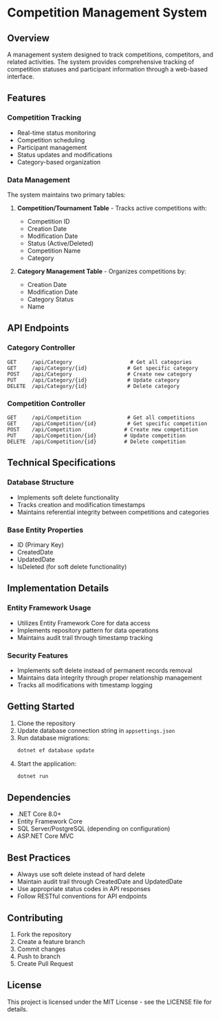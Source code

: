 # Competition Management System

## Overview
A management system designed to track competitions, competitors, and related activities. The system provides comprehensive tracking of competition statuses and participant information through a web-based interface.

## Features

### Competition Tracking
- Real-time status monitoring
- Competition scheduling
- Participant management
- Status updates and modifications
- Category-based organization

### Data Management
The system maintains two primary tables:
1. **Competition/Tournament Table** - Tracks active competitions with:
   - Competition ID
   - Creation Date
   - Modification Date
   - Status (Active/Deleted)
   - Competition Name
   - Category

2. **Category Management Table** - Organizes competitions by:
   - Creation Date
   - Modification Date
   - Category Status
   - Name

## API Endpoints

### Category Controller
```
GET     /api/Category                   # Get all categories
GET     /api/Category/{id}             # Get specific category
POST    /api/Category                  # Create new category
PUT     /api/Category/{id}             # Update category
DELETE  /api/Category/{id}             # Delete category
```

### Competition Controller
```
GET     /api/Competition               # Get all competitions
GET     /api/Competition/{id}          # Get specific competition
POST    /api/Competition              # Create new competition
PUT     /api/Competition/{id}         # Update competition
DELETE  /api/Competition/{id}         # Delete competition
```

## Technical Specifications

### Database Structure
- Implements soft delete functionality
- Tracks creation and modification timestamps
- Maintains referential integrity between competitions and categories

### Base Entity Properties
- ID (Primary Key)
- CreatedDate
- UpdatedDate
- IsDeleted (for soft delete functionality)

## Implementation Details

### Entity Framework Usage
- Utilizes Entity Framework Core for data access
- Implements repository pattern for data operations
- Maintains audit trail through timestamp tracking

### Security Features
- Implements soft delete instead of permanent records removal
- Maintains data integrity through proper relationship management
- Tracks all modifications with timestamp logging

## Getting Started

1. Clone the repository
2. Update database connection string in `appsettings.json`
3. Run database migrations:
   ```bash
   dotnet ef database update
   ```
4. Start the application:
   ```bash
   dotnet run
   ```

## Dependencies
- .NET Core 8.0+
- Entity Framework Core
- SQL Server/PostgreSQL (depending on configuration)
- ASP.NET Core MVC

## Best Practices
- Always use soft delete instead of hard delete
- Maintain audit trail through CreatedDate and UpdatedDate
- Use appropriate status codes in API responses
- Follow RESTful conventions for API endpoints

## Contributing
1. Fork the repository
2. Create a feature branch
3. Commit changes
4. Push to branch
5. Create Pull Request

## License
This project is licensed under the MIT License - see the LICENSE file for details.